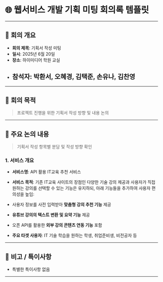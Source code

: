 # 🌐 웹서비스 개발 기획 미팅 회의록 템플릿

---

## 📝 회의 개요
- **회의 제목**: 기획서 작성 미팅  
- **일시**: 2025년 6월 20일  
- **장소**: 하이미디어 학원 교실
- **참석자**: 박환서, 오혜경, 김택준, 손유나, 김찬영 
  -  

---

## 🎯 회의 목적
> 프로젝트 진행을 위한 기획서 작성 방향 및 내용 논의

---

## 📌 주요 논의 내용
> 기획서 작성 항목별 분담 및 작성 방향 확인

### 1. 서비스 개요
- **서비스명**: API 활용 IT교육 추천 서비스 
- **서비스 목적**: 기존 IT교육 사이트의 장점인 다양한 기술 강의 제공과
사용자가 직접 원하는 강의를 선택할 수 있는 기능은 유지하되,
아래 기능들을 추가하여 사용자 편의성을 높임:

 - 사용자 정보를 사전 입력받아 **맞춤형 강의 추천 기능** 제공  
 - **유튜브 강의의 텍스트 변환 및 요약 기능** 제공  
 - 오픈 API를 활용한 **외부 강의 콘텐츠 연동 기능** 포함
- **주요 타겟 사용자**: IT 기술 학습을 원하는 학생, 취업준비생, 비전공자 등 

---

## 📎 비고 / 특이사항
- 특별한 특이사항 없음
---
